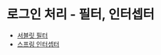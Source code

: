 # 로그인 처리 - 필터, 인터셉터

- [서블릿 필터](https://github.com/genesis12345678/TIL/blob/main/Spring/springmvc_2/login_2/filter/login_filter.md)
- [스프링 인터셉터](https://github.com/genesis12345678/TIL/blob/main/Spring/springmvc_2/login_2/interceptor/login_interceptor.md)